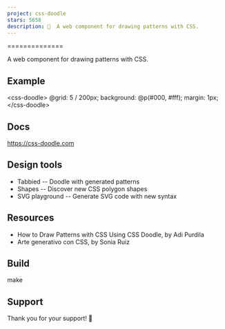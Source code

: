 ```yaml
---
project: css-doodle
stars: 5658
description: 🎨  A web component for drawing patterns with CSS.
---
```


<css-doodle />
==============

A web component for drawing patterns with CSS.

Example
-------

<css-doodle\>
  @grid: 5 / 200px;
  background: @p(#000, #fff);
  margin: 1px;
</css-doodle\>

Docs
----

https://css-doodle.com

Design tools
------------

-   Tabbied -- Doodle with generated patterns
-   Shapes -- Discover new CSS polygon shapes
-   SVG playground -- Generate SVG code with new syntax

Resources
---------

-   How to Draw Patterns with CSS Using CSS Doodle, by Adi Purdila
-   Arte generativo con CSS, by Sonia Ruiz

Build
-----

make

Support
-------

Thank you for your support! 🙏
